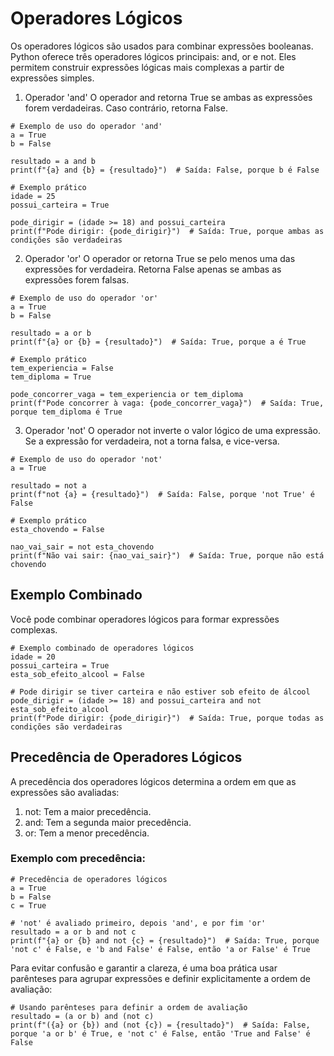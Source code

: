 # Operadores Lógicos
Os operadores lógicos são usados para combinar expressões booleanas. Python oferece três operadores lógicos principais: and, or e not. Eles permitem construir expressões lógicas mais complexas a partir de expressões simples.

1. Operador 'and'
O operador and retorna True se ambas as expressões forem verdadeiras. Caso contrário, retorna False.
```
# Exemplo de uso do operador 'and'
a = True
b = False

resultado = a and b
print(f"{a} and {b} = {resultado}")  # Saída: False, porque b é False

# Exemplo prático
idade = 25
possui_carteira = True

pode_dirigir = (idade >= 18) and possui_carteira
print(f"Pode dirigir: {pode_dirigir}")  # Saída: True, porque ambas as condições são verdadeiras
```

2. Operador 'or'
O operador or retorna True se pelo menos uma das expressões for verdadeira. Retorna False apenas se ambas as expressões forem falsas.
```
# Exemplo de uso do operador 'or'
a = True
b = False

resultado = a or b
print(f"{a} or {b} = {resultado}")  # Saída: True, porque a é True

# Exemplo prático
tem_experiencia = False
tem_diploma = True

pode_concorrer_vaga = tem_experiencia or tem_diploma
print(f"Pode concorrer à vaga: {pode_concorrer_vaga}")  # Saída: True, porque tem_diploma é True
```

3. Operador 'not'
O operador not inverte o valor lógico de uma expressão. Se a expressão for verdadeira, not a torna falsa, e vice-versa.
```
# Exemplo de uso do operador 'not'
a = True

resultado = not a
print(f"not {a} = {resultado}")  # Saída: False, porque 'not True' é False

# Exemplo prático
esta_chovendo = False

nao_vai_sair = not esta_chovendo
print(f"Não vai sair: {nao_vai_sair}")  # Saída: True, porque não está chovendo
```

## Exemplo Combinado
Você pode combinar operadores lógicos para formar expressões complexas.
```
# Exemplo combinado de operadores lógicos
idade = 20
possui_carteira = True
esta_sob_efeito_alcool = False

# Pode dirigir se tiver carteira e não estiver sob efeito de álcool
pode_dirigir = (idade >= 18) and possui_carteira and not esta_sob_efeito_alcool
print(f"Pode dirigir: {pode_dirigir}")  # Saída: True, porque todas as condições são verdadeiras
```

## Precedência de Operadores Lógicos
A precedência dos operadores lógicos determina a ordem em que as expressões são avaliadas:

1. not: Tem a maior precedência.
2. and: Tem a segunda maior precedência.
3. or: Tem a menor precedência.

### Exemplo com precedência:
```
# Precedência de operadores lógicos
a = True
b = False
c = True

# 'not' é avaliado primeiro, depois 'and', e por fim 'or'
resultado = a or b and not c
print(f"{a} or {b} and not {c} = {resultado}")  # Saída: True, porque 'not c' é False, e 'b and False' é False, então 'a or False' é True
```

Para evitar confusão e garantir a clareza, é uma boa prática usar parênteses para agrupar expressões e definir explicitamente a ordem de avaliação:
```
# Usando parênteses para definir a ordem de avaliação
resultado = (a or b) and (not c)
print(f"({a} or {b}) and (not {c}) = {resultado}")  # Saída: False, porque 'a or b' é True, e 'not c' é False, então 'True and False' é False
```
